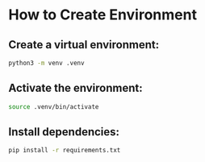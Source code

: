 # How to Create Environment

## Create a virtual environment:  
```sh
python3 -m venv .venv
```

## Activate the environment:  
```sh
source .venv/bin/activate
```

## Install dependencies:  
```sh
pip install -r requirements.txt
```



